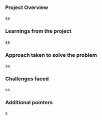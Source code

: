 ### Project Overview

 ss


### Learnings from the project

 ss


### Approach taken to solve the problem

 ss


### Challenges faced

 ss


### Additional pointers

 s


